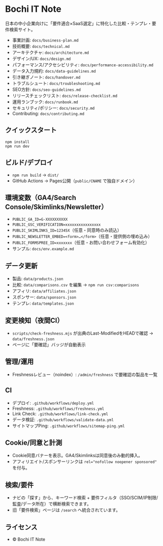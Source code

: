 # Bochi IT Note

日本の中小企業向けに「要件適合×SaaS選定」に特化した比較・テンプレ・要件検索サイト。

- 事業計画: `docs/business-plan.md`
- 技術概要: `docs/technical.md`
- アーキテクチャ: `docs/architecture.md`
- デザイン/UX: `docs/design.md`
- パフォーマンス/アクセシビリティ: `docs/performance-accessibility.md`
- データ入力規約: `docs/data-guidelines.md`
- 引き継ぎノート: `docs/handover.md`
- トラブルシュート: `docs/troubleshooting.md`
- SEO方針: `docs/seo-guidelines.md`
- リリースチェックリスト: `docs/release-checklist.md`
- 運用ランブック: `docs/runbook.md`
- セキュリティ/ポリシー: `docs/security.md`
- Contributing: `docs/contributing.md`

## クイックスタート
```
npm install
npm run dev
```

## ビルド/デプロイ
- `npm run build` → `dist/`
- GitHub Actions → Pages公開（`public/CNAME` で独自ドメイン）

## 環境変数（GA4/Search Console/Skimlinks/Newsletter）
- `PUBLIC_GA_ID=G-XXXXXXXXXX`
- `PUBLIC_GSC_VERIFICATION=xxxxxxxxxxxxxxxx`
- `PUBLIC_SKIMLINKS_ID=12345X`（任意・同意時のみ読込）
- `PUBLIC_NEWSLETTER_EMBED=<form>…</form>`（任意・提供側の埋め込み）
- `PUBLIC_FORMSPREE_ID=xxxxxxx`（任意・お問い合わせフォーム有効化）
- サンプル: `docs/env.example.md`

## データ更新
- 製品: `data/products.json`
- 比較: `data/comparisons.csv` を編集 → `npm run csv:comparisons`
- アフィリ: `data/affiliates.json`
- スポンサー: `data/sponsors.json`
- テンプレ: `data/templates.json`

## 変更検知（夜間CI）
- `scripts/check-freshness.mjs` が出典のLast-ModifiedをHEADで確認 → `data/freshness.json`
- ページに「要確認」バッジが自動表示

## 管理/運用
- Freshnessレビュー（noindex）: `/admin/freshness` で要確認の製品を一覧

## CI
- デプロイ: `.github/workflows/deploy.yml`
- Freshness: `.github/workflows/freshness.yml`
- Link Check: `.github/workflows/link-check.yml`
- データ検証: `.github/workflows/validate-data.yml`
- サイトマップPing: `.github/workflows/sitemap-ping.yml`

## Cookie/同意と計測
- Cookie同意バナーを表示。GA4/Skimlinksは同意後のみ動的挿入。
- アフィリエイト/スポンサーリンクは `rel="nofollow noopener sponsored"` を付与。

## 検索/要件
- ナビの「探す」から、キーワード検索 + 要件フィルタ（SSO/SCIM/IP制限/監査/データ所在）で横断検索できます。
- 旧「要件検索」ページは `/search` へ統合されています。

## ライセンス
- © Bochi IT Note
